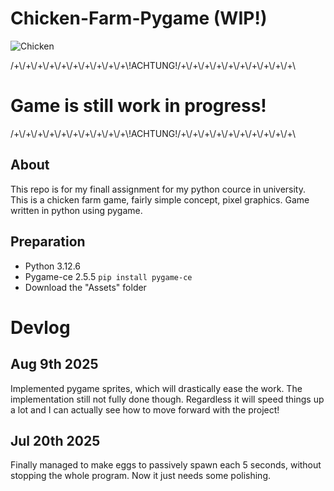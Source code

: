 # Chicken-Farm-Pygame (WIP!)
![Chicken](https://github.com/user-attachments/assets/941ef87d-ba01-4842-b073-2df205a73e13)

/+\\/+\\/+\\/+\\/+\\/+\\/+\\/+\\/+\\/+\\!ACHTUNG!/+\\/+\\/+\\/+\\/+\\/+\\/+\\/+\\/+\\/+\\
# Game is still work in progress!
/+\\/+\\/+\\/+\\/+\\/+\\/+\\/+\\/+\\/+\\!ACHTUNG!/+\\/+\\/+\\/+\\/+\\/+\\/+\\/+\\/+\\/+\\

## About
This repo is for my finall assignment for my python cource in university. This is a chicken farm game, fairly simple concept, pixel graphics. Game written in python using pygame.

## Preparation 
- Python 3.12.6
- Pygame-ce 2.5.5
  `pip install pygame-ce`
- Download the "Assets" folder

# Devlog
## Aug 9th 2025
Implemented pygame sprites, which will drastically ease the work. The implementation still not fully done though. Regardless it will speed things up a lot and I can actually see how to move forward with the project!
## Jul 20th 2025
Finally managed to make eggs to passively spawn each 5 seconds, without stopping the whole program. Now it just needs some polishing.